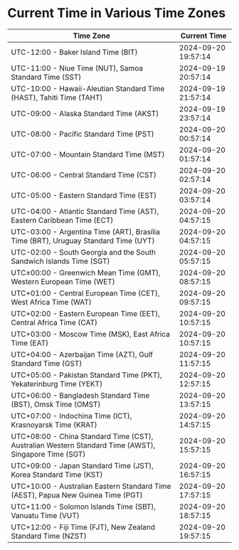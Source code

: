 # Current Time in Various Time Zones

| Time Zone | Current Time |
|-----------|--------------|
| UTC-12:00 - Baker Island Time (BIT) | 2024-09-20 19:57:14 |
| UTC-11:00 - Niue Time (NUT), Samoa Standard Time (SST) | 2024-09-19 20:57:14 |
| UTC-10:00 - Hawaii-Aleutian Standard Time (HAST), Tahiti Time (TAHT) | 2024-09-19 21:57:14 |
| UTC-09:00 - Alaska Standard Time (AKST) | 2024-09-19 23:57:14 |
| UTC-08:00 - Pacific Standard Time (PST) | 2024-09-20 00:57:14 |
| UTC-07:00 - Mountain Standard Time (MST) | 2024-09-20 01:57:14 |
| UTC-06:00 - Central Standard Time (CST) | 2024-09-20 02:57:14 |
| UTC-05:00 - Eastern Standard Time (EST) | 2024-09-20 03:57:14 |
| UTC-04:00 - Atlantic Standard Time (AST), Eastern Caribbean Time (ECT) | 2024-09-20 04:57:15 |
| UTC-03:00 - Argentina Time (ART), Brasília Time (BRT), Uruguay Standard Time (UYT) | 2024-09-20 04:57:15 |
| UTC-02:00 - South Georgia and the South Sandwich Islands Time (SGT) | 2024-09-20 05:57:15 |
| UTC±00:00 - Greenwich Mean Time (GMT), Western European Time (WET) | 2024-09-20 08:57:15 |
| UTC+01:00 - Central European Time (CET), West Africa Time (WAT) | 2024-09-20 09:57:15 |
| UTC+02:00 - Eastern European Time (EET), Central Africa Time (CAT) | 2024-09-20 10:57:15 |
| UTC+03:00 - Moscow Time (MSK), East Africa Time (EAT) | 2024-09-20 10:57:15 |
| UTC+04:00 - Azerbaijan Time (AZT), Gulf Standard Time (GST) | 2024-09-20 11:57:15 |
| UTC+05:00 - Pakistan Standard Time (PKT), Yekaterinburg Time (YEKT) | 2024-09-20 12:57:15 |
| UTC+06:00 - Bangladesh Standard Time (BST), Omsk Time (OMST) | 2024-09-20 13:57:15 |
| UTC+07:00 - Indochina Time (ICT), Krasnoyarsk Time (KRAT) | 2024-09-20 14:57:15 |
| UTC+08:00 - China Standard Time (CST), Australian Western Standard Time (AWST), Singapore Time (SGT) | 2024-09-20 15:57:15 |
| UTC+09:00 - Japan Standard Time (JST), Korea Standard Time (KST) | 2024-09-20 16:57:15 |
| UTC+10:00 - Australian Eastern Standard Time (AEST), Papua New Guinea Time (PGT) | 2024-09-20 17:57:15 |
| UTC+11:00 - Solomon Islands Time (SBT), Vanuatu Time (VUT) | 2024-09-20 18:57:15 |
| UTC+12:00 - Fiji Time (FJT), New Zealand Standard Time (NZST) | 2024-09-20 19:57:15 |
